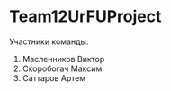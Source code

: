 # Team12UrFUProject
Участники команды:
1. Масленников Виктор
2. Скоробогач Максим
3. Саттаров Артем
